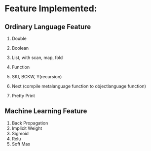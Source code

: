 # Feature Implemented:

## Ordinary Language Feature

1. Double

2. Boolean

3. List, with scan, map, fold

4. Function

5. SKI, BCKW, Y(recursion)

6. Next (compile metalanguage function to objectlanguage function)

7. Pretty Print

## Machine Learning Feature
1. Back Propagation
2. Implicit Weight
3. Sigmoid
4. Relu
5. Soft Max
